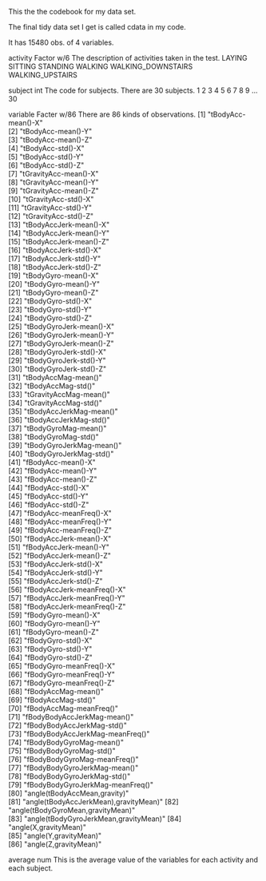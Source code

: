 This the the codebook for my data set.

The final tidy data set I get is called cdata in my code.

It has 15480 obs. of  4 variables.

activity Factor w/6
         The description of activities taken in the test.
         LAYING
         SITTING
         STANDING
         WALKING
         WALKING_DOWNSTAIRS
         WALKING_UPSTAIRS
         
subject int
        The code for subjects. There are 30 subjects.
        1
        2
        3
        4
        5
        6
        7
        8
        9
      ...
        30
        
variable Facter w/86
        There are 86 kinds of observations.
 [1] "tBodyAcc-mean()-X"                   
 [2] "tBodyAcc-mean()-Y"                   
 [3] "tBodyAcc-mean()-Z"                   
 [4] "tBodyAcc-std()-X"                    
 [5] "tBodyAcc-std()-Y"                    
 [6] "tBodyAcc-std()-Z"                    
 [7] "tGravityAcc-mean()-X"                
 [8] "tGravityAcc-mean()-Y"                
 [9] "tGravityAcc-mean()-Z"                
[10] "tGravityAcc-std()-X"                 
[11] "tGravityAcc-std()-Y"                 
[12] "tGravityAcc-std()-Z"                 
[13] "tBodyAccJerk-mean()-X"               
[14] "tBodyAccJerk-mean()-Y"               
[15] "tBodyAccJerk-mean()-Z"               
[16] "tBodyAccJerk-std()-X"                
[17] "tBodyAccJerk-std()-Y"                
[18] "tBodyAccJerk-std()-Z"                
[19] "tBodyGyro-mean()-X"                  
[20] "tBodyGyro-mean()-Y"                  
[21] "tBodyGyro-mean()-Z"                  
[22] "tBodyGyro-std()-X"                   
[23] "tBodyGyro-std()-Y"                   
[24] "tBodyGyro-std()-Z"                   
[25] "tBodyGyroJerk-mean()-X"              
[26] "tBodyGyroJerk-mean()-Y"              
[27] "tBodyGyroJerk-mean()-Z"              
[28] "tBodyGyroJerk-std()-X"               
[29] "tBodyGyroJerk-std()-Y"               
[30] "tBodyGyroJerk-std()-Z"               
[31] "tBodyAccMag-mean()"                  
[32] "tBodyAccMag-std()"                   
[33] "tGravityAccMag-mean()"               
[34] "tGravityAccMag-std()"                
[35] "tBodyAccJerkMag-mean()"              
[36] "tBodyAccJerkMag-std()"               
[37] "tBodyGyroMag-mean()"                 
[38] "tBodyGyroMag-std()"                  
[39] "tBodyGyroJerkMag-mean()"             
[40] "tBodyGyroJerkMag-std()"              
[41] "fBodyAcc-mean()-X"                   
[42] "fBodyAcc-mean()-Y"                   
[43] "fBodyAcc-mean()-Z"                   
[44] "fBodyAcc-std()-X"                    
[45] "fBodyAcc-std()-Y"                    
[46] "fBodyAcc-std()-Z"                    
[47] "fBodyAcc-meanFreq()-X"               
[48] "fBodyAcc-meanFreq()-Y"               
[49] "fBodyAcc-meanFreq()-Z"               
[50] "fBodyAccJerk-mean()-X"               
[51] "fBodyAccJerk-mean()-Y"               
[52] "fBodyAccJerk-mean()-Z"               
[53] "fBodyAccJerk-std()-X"                
[54] "fBodyAccJerk-std()-Y"                
[55] "fBodyAccJerk-std()-Z"                
[56] "fBodyAccJerk-meanFreq()-X"           
[57] "fBodyAccJerk-meanFreq()-Y"           
[58] "fBodyAccJerk-meanFreq()-Z"           
[59] "fBodyGyro-mean()-X"                  
[60] "fBodyGyro-mean()-Y"                  
[61] "fBodyGyro-mean()-Z"                  
[62] "fBodyGyro-std()-X"                   
[63] "fBodyGyro-std()-Y"                   
[64] "fBodyGyro-std()-Z"                   
[65] "fBodyGyro-meanFreq()-X"              
[66] "fBodyGyro-meanFreq()-Y"              
[67] "fBodyGyro-meanFreq()-Z"              
[68] "fBodyAccMag-mean()"                  
[69] "fBodyAccMag-std()"                   
[70] "fBodyAccMag-meanFreq()"              
[71] "fBodyBodyAccJerkMag-mean()"          
[72] "fBodyBodyAccJerkMag-std()"           
[73] "fBodyBodyAccJerkMag-meanFreq()"      
[74] "fBodyBodyGyroMag-mean()"             
[75] "fBodyBodyGyroMag-std()"              
[76] "fBodyBodyGyroMag-meanFreq()"         
[77] "fBodyBodyGyroJerkMag-mean()"         
[78] "fBodyBodyGyroJerkMag-std()"          
[79] "fBodyBodyGyroJerkMag-meanFreq()"     
[80] "angle(tBodyAccMean,gravity)"         
[81] "angle(tBodyAccJerkMean),gravityMean)"
[82] "angle(tBodyGyroMean,gravityMean)"    
[83] "angle(tBodyGyroJerkMean,gravityMean)"
[84] "angle(X,gravityMean)"                
[85] "angle(Y,gravityMean)"                
[86] "angle(Z,gravityMean)"

average num
        This is the average value of the variables for each activity and each subject.
